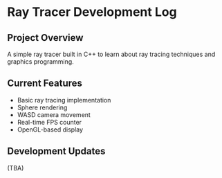 # Ray Tracer Development Log

## Project Overview
A simple ray tracer built in C++ to learn about ray tracing techniques and graphics programming.

## Current Features
- Basic ray tracing implementation
- Sphere rendering
- WASD camera movement
- Real-time FPS counter
- OpenGL-based display

## Development Updates
(TBA)
